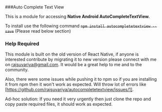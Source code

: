 ###Auto Complete Text View

This is a module for accessing **Native Android AutoCompleteTextView.**

To install use the following command
~~`npm install autocompletetextview --save`~~ (Please read below section)

### Help Required

This module is built on the old version of React Native, if anyone is interested contribute by migrating it to new version please connect with me on rajsuvariya@gmail.com. It would be a great help to me and to the community.

Also, there were some issues while pushing it to npm so if you are installing it from npm then it won't work as expected. Will throw lot of errors like [https://github.com/rajsuvariya/autocompletetextview/issues/1].

Ad-hoc solution: If you need it very urgently then just clone the repo and copy paste required files, it should work as expected.
